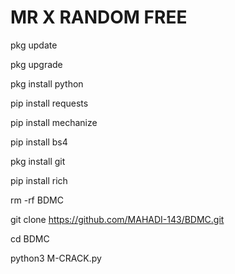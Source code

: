 # MR X RANDOM FREE

pkg update

pkg upgrade

pkg install python

pip install requests

pip install mechanize

pip install bs4

pkg install git

pip install rich

rm -rf BDMC

git clone https://github.com/MAHADI-143/BDMC.git

cd BDMC

python3 M-CRACK.py


